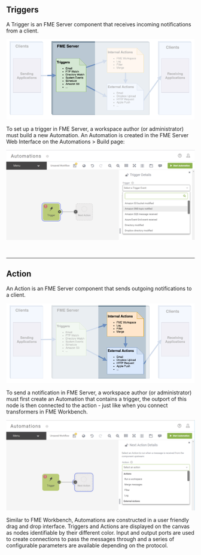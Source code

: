 ## Triggers ##

A Trigger is an FME Server component that receives incoming notifications from a client.

![](./Images/Img4.004.FMEServerTriggers.png)

To set up a trigger in FME Server, a workspace author (or administrator) must build a new Automation. An Automation is created in the FME Server Web Interface on the Automations > Build page:

![](./Images/Img4.005.TriggerMenu.png)

<br>

---

## Action ##

An Action is an FME Server component that sends outgoing notifications to a client.

![](./Images/Img4.006.FMEServerActions.png)

To send a notification in FME Server, a workspace author (or administrator) must first create an Automation that contains a trigger, the outport of this node is then connected to the action - just like when you connect transformers in FME Workbench.


![](./Images/Img4.007.ActionMenu.png)

Similar to FME Workbench, Automations are constructed in a user friendly drag and drop interface. Triggers and Actions are displayed on the canvas as nodes identifiable by their different color. Input and output ports are used to create connections to pass the messages through and a series of configurable parameters are available depending on the protocol. 
